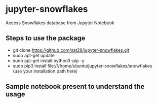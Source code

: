 # jupyter-snowflakes
Access Snowflakes database from Jupyter Notebook

## Steps to use the package
* git clone https://github.com/sat28/jupyter-snowflakes.git
* sudo apt-get update
* sudo apt-get install python3-pip -y
* sudo pip3 install file:///home/ubuntu/jupyter-snowflakes/snowflakes (use your installation path here)

## Sample notebook present to understand the usage
